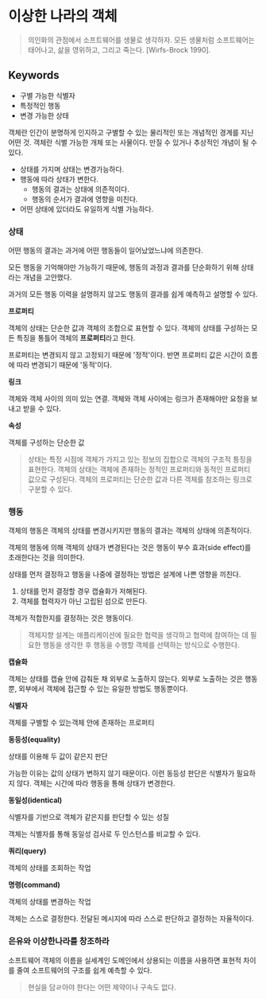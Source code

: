 # 이상한 나라의 객체

> 의인화의 관점에서 소프트웨어를 생물로 생각하자. 모든 생물처럼 소프트웨어는 태어나고, 삶을 영위하고, 그리고 죽는다. [Wirfs-Brock 1990].

## Keywords
* 구별 가능한 식별자
* 특정적인 행동
* 변경 가능한 상태

객체란 인간이 분명하게 인지하고 구별할 수 있는 물리적인 또는 개념적인 경계를 지닌 어떤 것.
객체란 식별 가능한 개체 또는 사물이다. 만질 수 있거나 추상적인 개념이 될 수 있다.


* 상태를 가지며 상태는 변경가능하다.
* 행동에 따라 상태가 변한다.
  * 행동의 결과는 상태에 의존적이다.
  * 행동의 순서가 결과에 영향을 미친다.
* 어떤 상태에 있더라도 유일하게 식별 가능하다.

### 상태
어떤 행동의 결과는 과거에 어떤 행동들이 일어났었느냐에 의존한다.

모든 행동을 기억해야만 가능하기 때문에, 행동의 과정과 결과를 단순화하기 위해 상태라는 개념을 고안했다.

과거의 모든 행동 이력을 설명하지 않고도 행동의 결과를 쉽게 예측하고 설명할 수 있다. 

**프로퍼티**

객체의 상태는 단순한 값과 객체의 조합으로 표현할 수 있다. 객체의 상태를 구성하는 모든 특징을 통틀어 객체의 **프로퍼티**라고 한다.

프로퍼티는 변경되지 않고 고정되기 때문에 '정적'이다. 반면 프로퍼티 값은 시간이 흐름에 따라 변경되기 때문에 '동적'이다.

**링크**

객체와 객체 사이의 의미 있는 연결. 객체와 객체 사이에는 링크가 존재해야만 요청을 보내고 받을 수 있다.

**속성**

객체를 구성하는 단순한 값

> 상태는 특정 시점에 객체가 가지고 있는 정보의 집합으로 객체의 구조적 틍징을 표현한다.
객체의 상태는 객체에 존재하는 정적인 프로퍼티와 동적인 프로퍼티 값으로 구성된다.
객체의 프로퍼티는 단순한 값과 다른 객체를 참조하는 링크로 구분할 수 있다.


### 행동
객체의 행동은 객체의 상태를 변경시키지만 행동의 결과는 객체의 상태에 의존적이다.

객체의 행동에 의해 객체의 상태가 변경된다는 것은 행동이 부수 효과(side effect)를 초래한다는 것을 의미한다.

상태를 먼저 결정하고 행동을 나중에 결정하는 방법은 설계에 나쁜 영향을 끼친다.

1. 상태를 먼저 결정할 경우 캡슐화가 저해된다. 
2. 객체를 협력자가 아닌 고립된 섬으로 만든다.

객체가 적합한지를 결정하는 것은 행동이다.
> 객체지향 설계는 애플리케이션에 필요한 협력을 생각하고 협력에 참여하는 데 필요한 행동을 생각한 후 행동을 수행할 객체를 선택하는 방식으로 수행한다.

**캡슐화**

객체는 상태를 캡슐 안에 감춰둔 채 외부로 노출하지 않는다. 외부로 노출하는 것은 행동뿐, 외부에서 객체에 접근할 수 있는 유일한 방법도 행동뿐이다.

**식별자**

객체를 구별할 수 있는객체 안에 존재하는 프로퍼티

**동등성(equality)**

상태를 이용해 두 값이 같은지 판단

가능한 이유는 값의 상태가 변하지 않기 때문이다. 이런 동등성 판단은 식별자가 필요하지 않다. 객체는 시간에 따라 행동을 통해 상태가 변경한다.

**동일성(identical)**

식별자를 기반으로 객체가 같은지를 판단할 수 있는 성질

객체는 식별자를 통해 동일성 검사로 두 인스턴스를 비교할 수 있다.

**쿼리(query)**

객체의 상태를 조회하는 작업

**명령(command)**

객체의 상태를 변경하는 작업

객체는 스스로 결정한다. 전달된 메시지에 따라 스스로 판단하고 결정하는 자율적이다.

### 은유와 이상한나라를 창조하라
소프트웨어 객체의 이름을 실세계인 도메인에서 상용되는 이름을 사용하면 표현적 차이를 줄여 소프트웨어의 구조를 쉽게 예측할 수 있다.
> 현실을 담ㄹ아야 한다는 어떤 제약이나 구속도 없다. 
